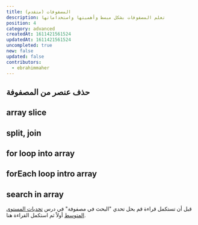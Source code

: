 ```yaml
---
title: المصفوفات (متقدم)
description: تعلم المصفوفات بشكل مبسط وأهميتها واستخداماتها
position: 4
category: advanced
createdAt: 1611421561524
updatedAt: 1611421561524
uncompleted: true
new: false
updated: false
contributors:
  - ebrahimmaher
---
```


## حذف عنصر من المصفوفة

## array slice

## split, join

## for loop into array

## forEach loop intro array

## search in array

<base-alert type="next">

قبل أن تستكمل قراءة قم بحل تحدي "البحث في مصفوفة" في درس [تحديات المستوى المتوسط](/tutorials/algorithms/intermediate/challenges) أولاً ثم استكمل القراءة هنا.

</base-alert>
